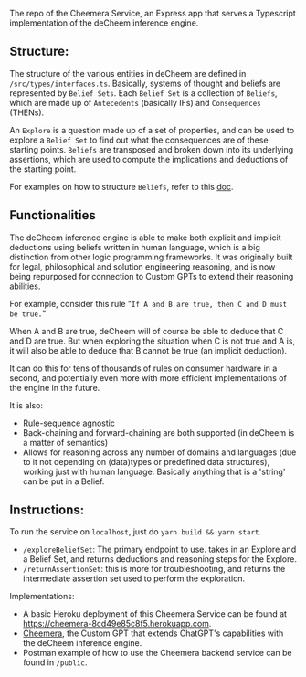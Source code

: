 The repo of the Cheemera Service, an Express app that serves a Typescript implementation of the deCheem inference engine. 

## Structure:
The structure of the various entities in deCheem are defined in `/src/types/interfaces.ts`.
Basically, systems of thought and beliefs are represented by `Belief Sets`. Each `Belief Set` is a collection of `Beliefs`, which are made up of `Antecedents` (basically IFs) and `Consequences` (THENs).  

An `Explore` is a question made up of a set of properties, and can be used to explore a `Belief Set` to find out what the consequences are of these starting points.
`Beliefs` are transposed and broken down into its underlying assertions, which are used to compute the implications and deductions of the starting point.

For examples on how to structure `Beliefs`, refer to this [doc](https://joyous-talos-902.notion.site/Cheemera-belief-structuring-examples-7a5810796cd342e2a77be5694cc94ebd?pvs=4).

## Functionalities
The deCheem inference engine is able to make both explicit and implicit deductions using beliefs written in human language, which is a big distinction from other logic programming frameworks.
It was originally built for legal, philosophical and solution engineering reasoning, and is now being repurposed for connection to Custom GPTs to extend their reasoning abilities.

For example, consider this rule "`If A and B are true, then C and D must be true.`"

When A and B are true, deCheem will of course be able to deduce that C and D are true.
But when exploring the situation when C is not true and A is, it will also be able to deduce that B cannot be true (an implicit deduction). 

It can do this for tens of thousands of rules on consumer hardware in a second, and potentially even more with more efficient implementations of the engine in the future.

It is also:
* Rule-sequence agnostic
* Back-chaining and forward-chaining are both supported (in deCheem is a matter of semantics)
* Allows for reasoning across any number of domains and languages (due to it not depending on (data)types or predefined data structures), working just with human language. Basically anything that is a 'string' can be put in a Belief.

## Instructions:
To run the service on `localhost`, just do `yarn build && yarn start`.
- `/exploreBeliefSet`: The primary endpoint to use. takes in an Explore and a Belief Set, and returns deductions and reasoning steps for the Explore.
- `/returnAssertionSet`: this is more for troubleshooting, and returns the intermediate assertion set used to perform the exploration.

Implementations:
- A basic Heroku deployment of this Cheemera Service can be found at https://cheemera-8cd49e85c8f5.herokuapp.com. 
- [Cheemera](https://chat.openai.com/g/g-7JIMFzSAI-cheemera), the Custom GPT that extends ChatGPT's capabilities with the deCheem inference engine.
- Postman example of how to use the Cheemera backend service can be found in `/public`.
